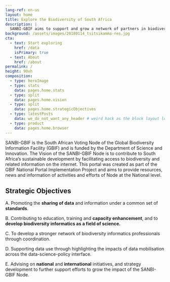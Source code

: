```yaml
---
lang-ref: en-us
layout: home
title: Explore the Biodiversity of South Africa 
description: |
  SANBI-GBIF aims to support and grow a network of partners in biodiversity informatics through data mobilisation, capacity enhancement, publication and use. The Node provides access to biodiversity occurrence records published by South African Institutions.     
background: /assets/images/20180114_tsitsikamma-res.jpg
cta:
  - text: Start exploring
    href: /data
    isPrimary: true
  - text: About
    href: /about
permalink: /
height: 90vh
composition: 
  - type: heroImage
  - type: stats
    data: pages.home.stats
  - type: split
    data: pages.home.vision
  - type: split
    data: pages.home.strategicObjectives
  - type: latestPosts
    data: we_do_not_want_any_header # weird hack as the block layout looks for a data element and falls back to the page if none is present
  - type: product
    data: pages.home.browser 
---
```


SANBI-GBIF is the South African Voting Node of the Global Biodiversity Information Facility (GBIF) and is funded by the
Department of Science and Innovation. The Vision of the SANBI-GBIF Node is to contribute to South Africa’s sustainable development by facilitating access 
to biodiversity and related information on the internet.  This portal was created as part of the GBIF National Portal Implementation Project and aims to provide resources, 
news and information of activities and efforts of Node at the National level.

## **Strategic Objectives**

A. Promoting the **sharing of data** and information under a common set of **standards**.

B. Contributing to education, training and **capacity enhancement**, and to **develop biodiversity informatics 
       as a field of science.**

C. To develop a stronger network of biodiversity informatics professionals through coordination. 

D. Supporting data use through highlighting the impacts of data mobilisation across the data-science-policy interface.

E. Advising on **national** and **international** initiatives, and strategy development to further support efforts to 
grow the impact of the SANBI-GBIF Node.









